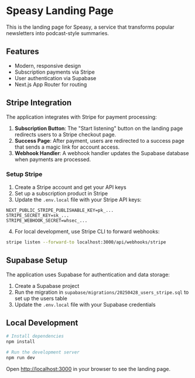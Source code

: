 # Speasy Landing Page

This is the landing page for Speasy, a service that transforms popular newsletters into podcast-style summaries.

## Features

- Modern, responsive design
- Subscription payments via Stripe
- User authentication via Supabase
- Next.js App Router for routing

## Stripe Integration

The application integrates with Stripe for payment processing:

1. **Subscription Button**: The "Start listening" button on the landing page redirects users to a Stripe checkout page.
2. **Success Page**: After payment, users are redirected to a success page that sends a magic link for account access.
3. **Webhook Handler**: A webhook handler updates the Supabase database when payments are processed.

### Setup Stripe

1. Create a Stripe account and get your API keys
2. Set up a subscription product in Stripe
3. Update the `.env.local` file with your Stripe API keys:

```
NEXT_PUBLIC_STRIPE_PUBLISHABLE_KEY=pk_...
STRIPE_SECRET_KEY=sk_...
STRIPE_WEBHOOK_SECRET=whsec_...
```

4. For local development, use Stripe CLI to forward webhooks:

```bash
stripe listen --forward-to localhost:3000/api/webhooks/stripe
```

## Supabase Setup

The application uses Supabase for authentication and data storage:

1. Create a Supabase project
2. Run the migration in `supabase/migrations/20250428_users_stripe.sql` to set up the users table
3. Update the `.env.local` file with your Supabase credentials

## Local Development

```bash
# Install dependencies
npm install

# Run the development server
npm run dev
```

Open [http://localhost:3000](http://localhost:3000) in your browser to see the landing page. 